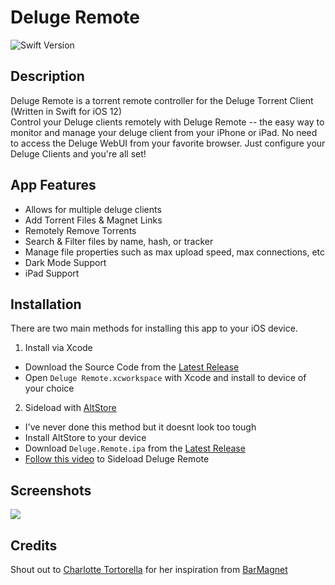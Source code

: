 # Deluge Remote

![Swift Version](https://img.shields.io/badge/swift-5.0-brightgreen.svg)

## Description
Deluge Remote is a torrent remote controller for the Deluge Torrent Client (Written in Swift for iOS 12)  
Control your Deluge clients remotely with Deluge Remote -- the easy way to monitor and manage your deluge client from your iPhone or iPad. No need to access the Deluge WebUI from your favorite browser. Just configure your Deluge Clients and you're all set!

## App Features
- Allows for multiple deluge clients
- Add Torrent Files & Magnet Links
- Remotely Remove Torrents
- Search & Filter files by name, hash, or tracker
- Manage file properties such as max upload speed, max connections, etc
- Dark Mode Support
- iPad Support

## Installation
There are two main methods for installing this app to your iOS device.
1. Install via Xcode
- Download the Source Code from the [Latest Release](https://github.com/RudyB/Deluge-Remote/releases/latest)
- Open `Deluge Remote.xcworkspace` with Xcode and install to device of your choice
2. Sideload with [AltStore](https://altstore.io)
- I've never done this method but it doesnt look too tough
- Install AltStore to your device
- Download `Deluge.Remote.ipa` from the [Latest Release](https://github.com/RudyB/Deluge-Remote/releases/latest)
- [Follow this video](https://twitter.com/altstoreio/status/1248728994909839360?s=21) to Sideload Deluge Remote 

## Screenshots
<img src="https://i.imgur.com/tfUzmFi.jpg">

## Credits
Shout out to [Charlotte Tortorella](https://github.com/Qata/) for her inspiration from [BarMagnet](https://github.com/Qata/BarMagnet/)

